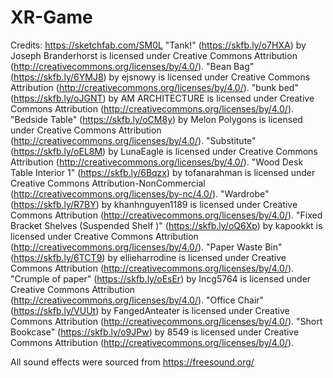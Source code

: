 # XR-Game

Credits: 
https://sketchfab.com/SM0L
"Tank!" (https://skfb.ly/o7HXA) by Joseph Branderhorst is licensed under Creative Commons Attribution (http://creativecommons.org/licenses/by/4.0/).
"Bean Bag" (https://skfb.ly/6YMJ8) by ejsnowy is licensed under Creative Commons Attribution (http://creativecommons.org/licenses/by/4.0/).
"bunk bed" (https://skfb.ly/oJGNT) by AM ARCHITECTURE is licensed under Creative Commons Attribution (http://creativecommons.org/licenses/by/4.0/).
"Bedside Table" (https://skfb.ly/oCM8y) by Melon Polygons is licensed under Creative Commons Attribution (http://creativecommons.org/licenses/by/4.0/).
"Substitute" (https://skfb.ly/oEL8M) by LunaEagle is licensed under Creative Commons Attribution (http://creativecommons.org/licenses/by/4.0/).
"Wood Desk Table Interior 1" (https://skfb.ly/6Bqzx) by tofanarahman is licensed under Creative Commons Attribution-NonCommercial (http://creativecommons.org/licenses/by-nc/4.0/).
"Wardrobe" (https://skfb.ly/R7BY) by khanhnguyen1189 is licensed under Creative Commons Attribution (http://creativecommons.org/licenses/by/4.0/).
"Fixed Bracket Shelves  (Suspended Shelf )" (https://skfb.ly/oQ6Xp) by kapookkt is licensed under Creative Commons Attribution (http://creativecommons.org/licenses/by/4.0/).
"Paper Waste Bin" (https://skfb.ly/6TCT9) by ellieharrodine is licensed under Creative Commons Attribution (http://creativecommons.org/licenses/by/4.0/).
"Crumple of paper" (https://skfb.ly/oEsEr) by Incg5764 is licensed under Creative Commons Attribution (http://creativecommons.org/licenses/by/4.0/).
"Office Chair" (https://skfb.ly/VUUt) by FangedAnteater is licensed under Creative Commons Attribution (http://creativecommons.org/licenses/by/4.0/).
"Short Bookcase" (https://skfb.ly/o9JPw) by 8549 is licensed under Creative Commons Attribution (http://creativecommons.org/licenses/by/4.0/).

All sound effects were sourced from https://freesound.org/
